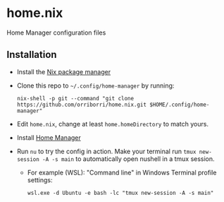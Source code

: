 # home.nix
Home Manager configuration files

## Installation

- Install the [Nix package manager](https://nixos.org/download.html#nix-quick-install)
- Clone this repo to `~/.config/home-manager` by running:

  ```
  nix-shell -p git --command "git clone https://github.com/orriborri/home.nix.git $HOME/.config/home-manager"
  ```

- Edit `home.nix`, change at least `home.homeDirectory` to match yours.

- Install [Home Manager](https://github.com/nix-community/home-manager#installation)
- Run `nu` to try the config in action. Make your terminal run `tmux
  new-session -A -s main` to automatically open nushell in a tmux session.

  - For example (WSL): "Command line" in Windows Terminal profile settings:
    
    ```
    wsl.exe -d Ubuntu -e bash -lc "tmux new-session -A -s main"
    ```
